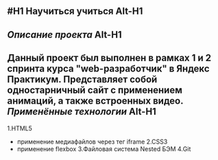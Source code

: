 #H1 Научиться учиться
Alt-H1
------
*Описание проекта*
Alt-H1
------
Данный проект был выполнен в рамках 1 и 2 спринта курса "web-разработчик" в Яндекс Практикум. Представляет собой одностарничный сайт с применением анимаций, а также встроенных видео.
*Применённые технологии*
Alt-H1
------
1.HTML5
* применение медиафайлов через тег iframe
2.CSS3 
* применение flexbox
3.Файловая система Nested БЭМ
4.Git